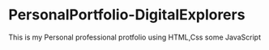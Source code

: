 # PersonalPortfolio-DigitalExplorers

This is my Personal professional protfolio using HTML,Css some JavaScript 
